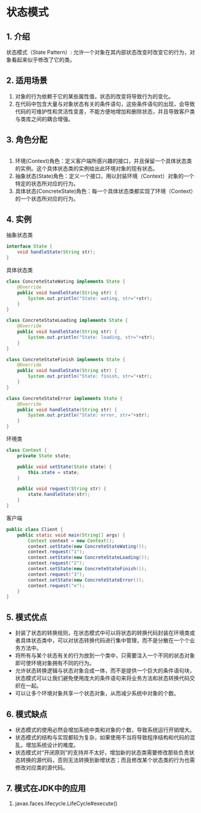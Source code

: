 # 状态模式
## 1. 介绍
状态模式（State Pattern）: 允许一个对象在其内部状态改变时改变它的行为，对象看起来似乎修改了它的类。  

## 2. 适用场景
1. 对象的行为依赖于它的某些属性值，状态的改变将导致行为的变化。  
2. 在代码中包含大量与对象状态有关的条件语句，这些条件语句的出现，会导致代码的可维护性和灵活性变差，不能方便地增加和删除状态，并且导致客户类与类库之间的耦合增强。  

## 3. 角色分配
![]()
1. 环境(Context)角色：定义客户端所感兴趣的接口，并且保留一个具体状态类的实例。这个具体状态类的实例给出此环境对象的现有状态。  
2. 抽象状态(State)角色：定义一个接口，用以封装环境（Context）对象的一个特定的状态所对应的行为。  
3. 具体状态(ConcreteState)角色：每一个具体状态类都实现了环境（Context）的一个状态所对应的行为。  

## 4. 实例
抽象状态类
```java
interface State {
    void handleState(String str);
}
```

具体状态类
```java
class ConcreteStateWating implements State {
    @Override
    public void handleState(String str) {
        System.out.println("State: wating, str="+str);
    }
}

class ConcreteStateLoading implements State {
    @Override
    public void handleState(String str) {
        System.out.println("State: loading, str="+str);
    }
}

class ConcreteStateFinish implements State {
    @Override
    public void handleState(String str) {
        System.out.println("State: finish, str="+str);
    }
}

class ConcreteStateError implements State {
    @Override
    public void handleState(String str) {
        System.out.println("State: error, str="+str);
    }
}
```

环境类
```java
class Context {
    private State state;

    public void setState(State state) {
        this.state = state;
    }

    public void request(String str) {
        state.handleState(str);
    }
}
```

客户端
```java
public class Client {
    public static void main(String[] args) {
        Context context = new Context();
        context.setState(new ConcreteStateWating());
        context.request("1");
        context.setState(new ConcreteStateLoading());
        context.request("2");
        context.setState(new ConcreteStateFinish());
        context.request("3");
        context.setState(new ConcreteStateError());
        context.request("e");
    }
}
```

## 5. 模式优点
* 封装了状态的转换规则，在状态模式中可以将状态的转换代码封装在环境类或者具体状态类中，可以对状态转换代码进行集中管理，而不是分散在一个个业务方法中。  
* 将所有与某个状态有关的行为放到一个类中，只需要注入一个不同的状态对象即可使环境对象拥有不同的行为。  
* 允许状态转换逻辑与状态对象合成一体，而不是提供一个巨大的条件语句块，状态模式可以让我们避免使用庞大的条件语句来将业务方法和状态转换代码交织在一起。  
* 可以让多个环境对象共享一个状态对象，从而减少系统中对象的个数。  

## 6. 模式缺点
* 状态模式的使用必然会增加系统中类和对象的个数，导致系统运行开销增大。  
* 状态模式的结构与实现都较为复杂，如果使用不当将导致程序结构和代码的混乱，增加系统设计的难度。  
* 状态模式对“开闭原则”的支持并不太好，增加新的状态类需要修改那些负责状态转换的源代码，否则无法转换到新增状态；而且修改某个状态类的行为也需修改对应类的源代码。  

## 7. 模式在JDK中的应用
1. javax.faces.lifecycle.LifeCycle#execute()